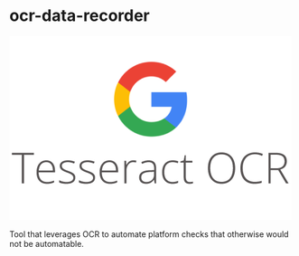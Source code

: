 # ocr-data-recorder
![Tesseract OCR](https://raw.githubusercontent.com/JankeeMunkey/ocr-data-recorder/main/Images/tesseract-ocr.png)

Tool that leverages OCR to automate platform checks that otherwise would not be automatable.
